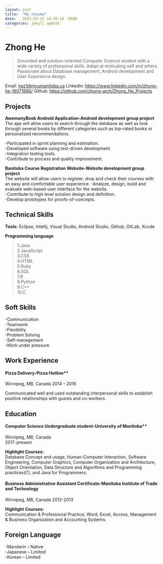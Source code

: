 ```yaml
---
layout: post
title:  "My resume"
date:   2022-03-22 14:35:10 -0500
categories: jekyll update
---
```

# Zhong He

> Grounded and solution-oriented Computer Science student with a wide variety of professional skills. Adept at motivating self and others.
Passionate about Database management, Android development and User Experience design.

Email: hez1@myumanitoba.ca 
Linkedin: https://www.linkedin.com/in/zhong-he-16071666/ 
Github: https://github.com/zhong-arch/Zhong_He_Projects

## Projects
**AwemanyBook Android Application-Android development group project**  
The app will allow users to search through the database as well as look through several books by different categories such as top-rated books or personalized recommendations.

-Participated in sprint planning and estimation.   
-Developed software using test-driven development  
-Integration testing tools.  
-Contribute to process and quality improvement.  

**Banitoba Course Registration Website-Website development group project**  
The website will allow users to register, drop and check their courses with an easy and comfortable user experience.
-Analyze, design, build and evaluate web-based user interface for the website.  
-Contribute to high level solution design and definition.  
-Develop prototypes for proofs-of-concepts.

## Technical Skills
**Tools:**
Eclipse, Intellij, Visual Studio, Android Studio, Github, GitLab, Xcode

**Programming language**
>1.Java  
2.JavaScript  
3.CSS  
4.HTML  
5.Ruby  
6.SQL  
7.R  
8.Python  
9.C++  
10.C

## Soft Skills
-Communication  
-Teamwork  
-Flexibility  
-Problem Solving  
-Self-management  
-Work under pressure

## Work Experience
#### Pizza Delivery-Pizza Hotline**  
Winnipeg, MB, Canada
2014 – 2016

Communicated well and used outstanding interpersonal skills to establish positive relationships with guests and co-workers.

## Education
#### Computer Science Undergraduate student-University of Manitoba**  
Winnipeg, MB, Canada  
2017-present

**Highlight Courses:**  
Database Concept and usage, Human-Computer Interaction, Software Engineering, Computer Graphics, Computer Organization and Architecture, Object Orientation, Data Structure and Algorithms and Programming practices(C), and Java for Programmers.

#### Business Administrative Assistant Certificate-Manitoba Institute of Trade and Technology  
Winnipeg, MB, Canada 
2012-2013

**Highlight Courses:**  
Communication & Professional Practice, Word, Excel, Access, Management & Business Organization and Accounting Systems.

## Foreign Language  
-Mandarin – Native  
-Japanese – Limited  
-Korean – Limited  